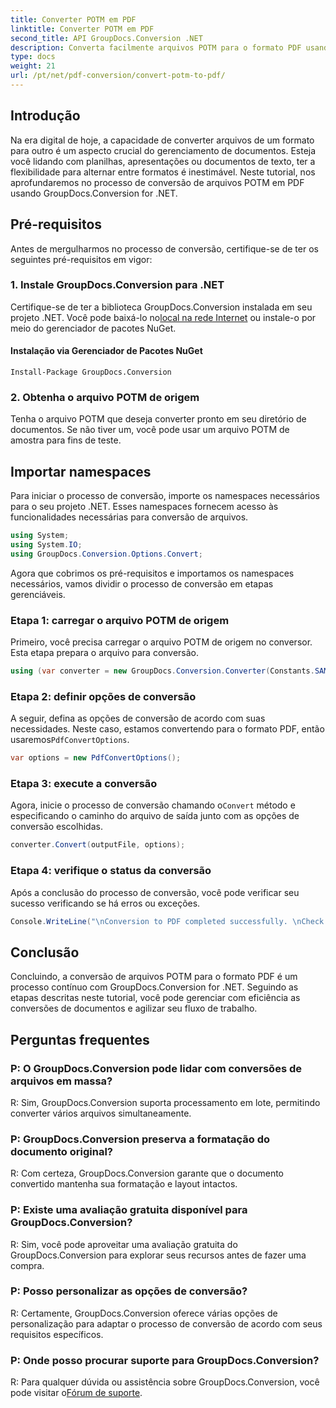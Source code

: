 ```yaml
---
title: Converter POTM em PDF
linktitle: Converter POTM em PDF
second_title: API GroupDocs.Conversion .NET
description: Converta facilmente arquivos POTM para o formato PDF usando GroupDocs.Conversion for .NET. Simplifique seu fluxo de trabalho de gerenciamento de documentos.
type: docs
weight: 21
url: /pt/net/pdf-conversion/convert-potm-to-pdf/
---
```

## Introdução

Na era digital de hoje, a capacidade de converter arquivos de um formato para outro é um aspecto crucial do gerenciamento de documentos. Esteja você lidando com planilhas, apresentações ou documentos de texto, ter a flexibilidade para alternar entre formatos é inestimável. Neste tutorial, nos aprofundaremos no processo de conversão de arquivos POTM em PDF usando GroupDocs.Conversion for .NET.

## Pré-requisitos

Antes de mergulharmos no processo de conversão, certifique-se de ter os seguintes pré-requisitos em vigor:

### 1. Instale GroupDocs.Conversion para .NET

 Certifique-se de ter a biblioteca GroupDocs.Conversion instalada em seu projeto .NET. Você pode baixá-lo no[local na rede Internet](https://releases.groupdocs.com/conversion/net/) ou instale-o por meio do gerenciador de pacotes NuGet.

#### Instalação via Gerenciador de Pacotes NuGet

```
Install-Package GroupDocs.Conversion
```

### 2. Obtenha o arquivo POTM de origem

Tenha o arquivo POTM que deseja converter pronto em seu diretório de documentos. Se não tiver um, você pode usar um arquivo POTM de amostra para fins de teste.

## Importar namespaces

Para iniciar o processo de conversão, importe os namespaces necessários para o seu projeto .NET. Esses namespaces fornecem acesso às funcionalidades necessárias para conversão de arquivos.

```csharp
using System;
using System.IO;
using GroupDocs.Conversion.Options.Convert;
```

Agora que cobrimos os pré-requisitos e importamos os namespaces necessários, vamos dividir o processo de conversão em etapas gerenciáveis.

### Etapa 1: carregar o arquivo POTM de origem

Primeiro, você precisa carregar o arquivo POTM de origem no conversor. Esta etapa prepara o arquivo para conversão.

```csharp
using (var converter = new GroupDocs.Conversion.Converter(Constants.SAMPLE_POTM))
```

### Etapa 2: definir opções de conversão

 A seguir, defina as opções de conversão de acordo com suas necessidades. Neste caso, estamos convertendo para o formato PDF, então usaremos`PdfConvertOptions`.

```csharp
var options = new PdfConvertOptions();
```

### Etapa 3: execute a conversão

 Agora, inicie o processo de conversão chamando o`Convert` método e especificando o caminho do arquivo de saída junto com as opções de conversão escolhidas.

```csharp
converter.Convert(outputFile, options);
```

### Etapa 4: verifique o status da conversão

Após a conclusão do processo de conversão, você pode verificar seu sucesso verificando se há erros ou exceções.

```csharp
Console.WriteLine("\nConversion to PDF completed successfully. \nCheck output in {0}", outputFolder);
```

## Conclusão

Concluindo, a conversão de arquivos POTM para o formato PDF é um processo contínuo com GroupDocs.Conversion for .NET. Seguindo as etapas descritas neste tutorial, você pode gerenciar com eficiência as conversões de documentos e agilizar seu fluxo de trabalho.

## Perguntas frequentes

### P: O GroupDocs.Conversion pode lidar com conversões de arquivos em massa?

R: Sim, GroupDocs.Conversion suporta processamento em lote, permitindo converter vários arquivos simultaneamente.

### P: GroupDocs.Conversion preserva a formatação do documento original?

R: Com certeza, GroupDocs.Conversion garante que o documento convertido mantenha sua formatação e layout intactos.

### P: Existe uma avaliação gratuita disponível para GroupDocs.Conversion?

R: Sim, você pode aproveitar uma avaliação gratuita do GroupDocs.Conversion para explorar seus recursos antes de fazer uma compra.

### P: Posso personalizar as opções de conversão?

R: Certamente, GroupDocs.Conversion oferece várias opções de personalização para adaptar o processo de conversão de acordo com seus requisitos específicos.

### P: Onde posso procurar suporte para GroupDocs.Conversion?

 R: Para qualquer dúvida ou assistência sobre GroupDocs.Conversion, você pode visitar o[Fórum de suporte](https://forum.groupdocs.com/c/conversion/11).